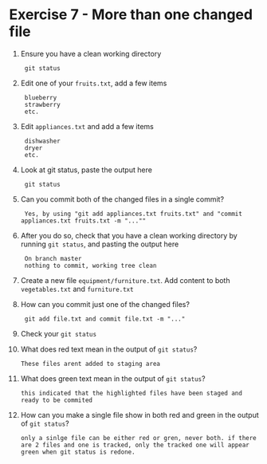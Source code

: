 # Exercise 7 - More than one changed file

1. Ensure you have a clean working directory

        git status

2. Edit one of your `fruits.txt`, add a few items

        blueberry
        strawberry
        etc.

3. Edit `appliances.txt` and add a few items

        dishwasher
        dryer
        etc.

4. Look at git status, paste the output here

        git status

5. Can you commit both of the changed files in a single commit?

        Yes, by using "git add appliances.txt fruits.txt" and "commit appliances.txt fruits.txt -m "...""

6. After you do so, check that you have a clean working directory by running `git status`, and pasting the output here

        On branch master
        nothing to commit, working tree clean

7. Create a new file `equipment/furniture.txt`. Add content to both `vegetables.txt` and `furniture.txt`

8. How can you commit just one of the changed files?

        git add file.txt and commit file.txt -m "..."

9. Check your `git status`

10. What does red text mean in the output of `git status`?

        These files arent added to staging area

11. What does green text mean in the output of `git status`?

        this indicated that the highlighted files have been staged and ready to be commited

12. How can you make a single file show in both red and green in the output of `git status`?

        only a sinlge file can be either red or gren, never both. if there are 2 files and one is tracked, only the tracked one will appear green when git status is redone.

